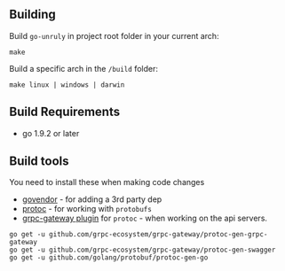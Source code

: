 ## Building

Build `go-unruly` in project root folder in your current arch:
```
make
```

Build a specific arch in the `/build` folder:

```
make linux | windows | darwin
```

## Build Requirements
- go 1.9.2 or later


## Build tools
You need to install these when making code changes

- [govendor](https://github.com/kardianos/govendor) - for adding a 3rd party dep
- [protoc](https://github.com/golang/protobuf) - for working with `protobufs`
- [grpc-gateway plugin](https://github.com/grpc-ecosystem/grpc-gateway) for `protoc` - when working on the api servers.



```
go get -u github.com/grpc-ecosystem/grpc-gateway/protoc-gen-grpc-gateway
go get -u github.com/grpc-ecosystem/grpc-gateway/protoc-gen-swagger
go get -u github.com/golang/protobuf/protoc-gen-go
```